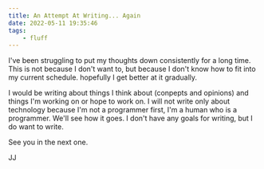 ```yaml
---
title: An Attempt At Writing... Again
date: 2022-05-11 19:35:46
tags:
    - fluff
---
```


I've been struggling to put my thoughts down consistently for a long time. This is not because I don't want to, but because I don't know how to fit into my current schedule. hopefully I get better at it gradually.

I would be writing about things I think about (conpepts and opinions) and things I'm working on or hope to work on. I will not write only about technology because I'm not a programmer first, I'm a human who is a programmer. We'll see how it goes. I don't have any goals for writing, but I do want to write.

See you in the next one.

JJ